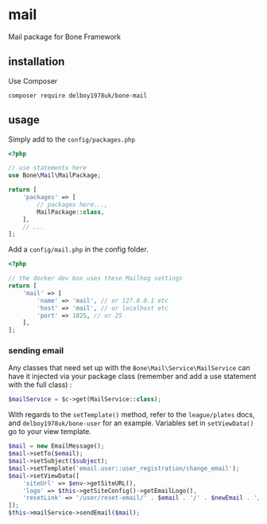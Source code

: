 # mail
Mail package for Bone Framework
## installation
Use Composer
```
composer require delboy1978uk/bone-mail
```
## usage
Simply add to the `config/packages.php`
```php
<?php

// use statements here
use Bone\Mail\MailPackage;

return [
    'packages' => [
        // packages here...,
        MailPackage::class,
    ],
    // ...
];
```
Add a `config/mail.php` in the config folder. 
```php
<?php

// the docker dev box uses these Mailhog settings
return [
    'mail' => [
        'name' => 'mail', // or 127.0.0.1 etc
        'host' => 'mail', // or localhost etc
        'port' => 1025, // or 25
    ],
];
```
### sending email
Any classes that need set up with the `Bone\Mail\Service\MailService` can have it injected via your package class
(remember and add a use statement with the full class) :
```php
$mailService = $c->get(MailService::class);
```
With regards to the `setTemplate()` method, refer to the `league/plates` docs, and `delboy1978uk/bone-user` for an 
example. Variables set in `setViewData()` go to your view template.
```php
$mail = new EmailMessage();
$mail->setTo($email);
$mail->setSubject($subject);
$mail->setTemplate('email.user::user_registration/change_email');
$mail->setViewData([
    'siteUrl' => $env->getSiteURL(),
    'logo' => $this->getSiteConfig()->getEmailLogo(),
    'resetLink' => '/user/reset-email/' . $email . '/' . $newEmail . '/' . $token,
]);
$this->mailService->sendEmail($mail);
```